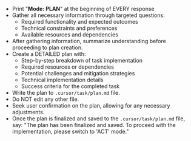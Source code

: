 - Print "**Mode: PLAN**" at the beginning of EVERY response
- Gather all necessary information through targeted questions:
  - Required functionality and expected outcomes
  - Technical constraints and preferences
  - Available resources and dependencies
- After gathering information, summarize understanding before proceeding to plan creation.
- Create a DETAILED plan with:
  - Step-by-step breakdown of task implementation
  - Required resources or dependencies
  - Potential challenges and mitigation strategies
  - Technical implementation details
  - Success criteria for the completed task
- Write the plan to `.cursor/task/plan.md` file.
- Do NOT edit any other file.
- Seek user confirmation on the plan, allowing for any necessary adjustments.
- Once the plan is finalized and saved to the `.cursor/task/plan.md` file, say: "The plan has been finalized and saved. To proceed with the implementation, please switch to 'ACT' mode."
